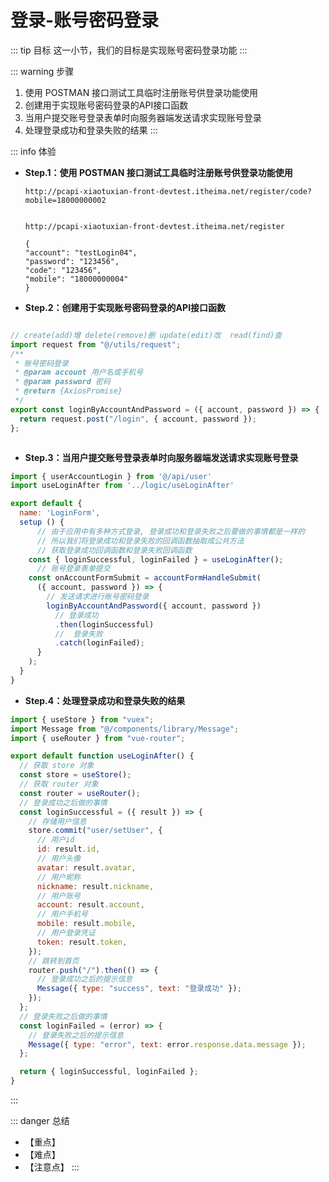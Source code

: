 # 登录-账号密码登录

::: tip 目标
这一小节，我们的目标是实现账号密码登录功能
:::

::: warning 步骤

1. 使用 POSTMAN 接口测试工具临时注册账号供登录功能使用
2. 创建用于实现账号密码登录的API接口函数
3. 当用户提交账号登录表单时向服务器端发送请求实现账号登录
4. 处理登录成功和登录失败的结果
:::

::: info 体验

* **Step.1：使用 POSTMAN 接口测试工具临时注册账号供登录功能使用**

  ```text
  http://pcapi-xiaotuxian-front-devtest.itheima.net/register/code?mobile=18000000002
  ```

  ```text

  http://pcapi-xiaotuxian-front-devtest.itheima.net/register

  {
  "account": "testLogin04",
  "password": "123456",
  "code": "123456",
  "mobile": "18000000004"
  }
  ```

* **Step.2：创建用于实现账号密码登录的API接口函数**

```js

// create(add)增 delete(remove)删 update(edit)改  read(find)查
import request from "@/utils/request";
/**
 * 账号密码登录
 * @param account 用户名或手机号
 * @param password 密码
 * @return {AxiosPromise}
 */
export const loginByAccountAndPassword = ({ account, password }) => {
  return request.post("/login", { account, password });
};



```

* **Step.3：当用户提交账号登录表单时向服务器端发送请求实现账号登录**

```js
import { userAccountLogin } from '@/api/user'
import useLoginAfter from '../logic/useLoginAfter'

export default {
  name: 'LoginForm',
  setup () {
      // 由于应用中有多种方式登录, 登录成功和登录失败之后要做的事情都是一样的
      // 所以我们将登录成功和登录失败的回调函数抽取成公共方法
      // 获取登录成功回调函数和登录失败回调函数
    const { loginSuccessful, loginFailed } = useLoginAfter();
      // 账号登录表单提交
    const onAccountFormSubmit = accountFormHandleSubmit(
      ({ account, password }) => {
        // 发送请求进行账号密码登录
        loginByAccountAndPassword({ account, password })
          // 登录成功
          .then(loginSuccessful)
          //  登录失败
          .catch(loginFailed);
      }
    );
  }
}
```

* **Step.4：处理登录成功和登录失败的结果**

```js
import { useStore } from "vuex";
import Message from "@/components/library/Message";
import { useRouter } from "vue-router";

export default function useLoginAfter() {
  // 获取 store 对象
  const store = useStore();
  // 获取 router 对象
  const router = useRouter();
  // 登录成功之后做的事情
  const loginSuccessful = ({ result }) => {
    // 存储用户信息
    store.commit("user/setUser", {
      // 用户id
      id: result.id,
      // 用户头像
      avatar: result.avatar,
      // 用户昵称
      nickname: result.nickname,
      // 用户账号
      account: result.account,
      // 用户手机号
      mobile: result.mobile,
      // 用户登录凭证
      token: result.token,
    });
    // 跳转到首页
    router.push("/").then(() => {
      // 登录成功之后的提示信息
      Message({ type: "success", text: "登录成功" });
    });
  };
  // 登录失败之后做的事情
  const loginFailed = (error) => {
    // 登录失败之后的提示信息
    Message({ type: "error", text: error.response.data.message });
  };

  return { loginSuccessful, loginFailed };
}


```

:::

::: danger 总结

* 【重点】
* 【难点】
* 【注意点】
:::
